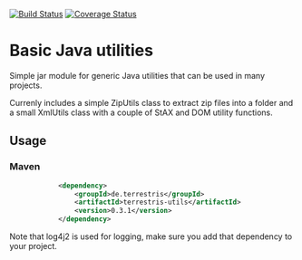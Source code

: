 [![Build Status](https://travis-ci.com/terrestris/terrestris-utils.svg?branch=master)](https://travis-ci.com/terrestris/terrestris-utils?branch=master) [![Coverage Status](https://coveralls.io/repos/terrestris/terrestris-utils/badge.svg?branch=master)](https://coveralls.io/r/terrestris/terrestris-utils?branch=master)

# Basic Java utilities

Simple jar module for generic Java utilities that can be used in many projects.

Currenly includes a simple ZipUtils class to extract zip files into a folder and
a small XmlUtils class with a couple of StAX and DOM utility functions.

## Usage

### Maven

```xml
            <dependency>
                <groupId>de.terrestris</groupId>
                <artifactId>terrestris-utils</artifactId>
                <version>0.3.1</version>
            </dependency>
```

Note that log4j2 is used for logging, make sure you add that dependency to your project.
